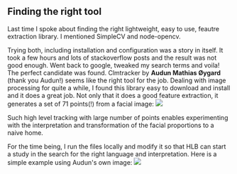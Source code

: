 ## Finding the right tool

Last time I spoke about finding the right lightweight, easy to use, feautre extraction library. I mentioned SimpleCV and node-opencv.

Trying both, including installation and configuration was a story in itself. It took a few hours and lots of stackoverflow posts and the result was not good enough. Went back to google, tweaked my search terms and voila! The perfect candidate was found. Clmtracker by **Audun Mathias Øygard** (thank you Audun!) seems like the right tool for the job. Dealing with image processing for quite a while, I found this library easy to download and install and it does a great job. Not only that it does a good feature extraction, it generates a set of 71 points(!) from a facial image: 
![](/http://auduno.github.com/clmtrackr/media/facemodel_numbering_new_small.png)

Such high level tracking with large number of points enables experimenting with the interpretation and transformation of the facial proportions to a naive home.

For the time being, I run the files locally and modify it so that HLB can start a study in the search for the right language and interpretation. Here is a simple example using Audun's own image:
![](/project_posts/hf1.jpg)
